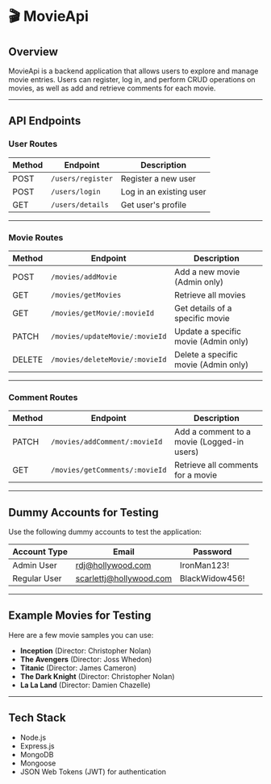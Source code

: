 # 🎬 MovieApi

## Overview
MovieApi is a backend application that allows users to explore and manage movie entries. Users can register, log in, and perform CRUD operations on movies, as well as add and retrieve comments for each movie.

---

## API Endpoints

### User Routes
| Method | Endpoint          | Description                  |
|--------|-------------------|------------------------------|
| POST   | `/users/register` | Register a new user          |
| POST   | `/users/login`    | Log in an existing user      |
| GET    | `/users/details`  | Get user's profile           |

---

### Movie Routes
| Method | Endpoint                       | Description                           |
|--------|--------------------------------|---------------------------------------|
| POST   | `/movies/addMovie`             | Add a new movie (Admin only)          |
| GET    | `/movies/getMovies`            | Retrieve all movies                   |
| GET    | `/movies/getMovie/:movieId`    | Get details of a specific movie       |
| PATCH  | `/movies/updateMovie/:movieId` | Update a specific movie (Admin only)  |
| DELETE | `/movies/deleteMovie/:movieId` | Delete a specific movie (Admin only)  |

---

### Comment Routes
| Method | Endpoint                      | Description                                |
|--------|-------------------------------|--------------------------------------------|
| PATCH  | `/movies/addComment/:movieId` | Add a comment to a movie (Logged-in users) |
| GET    | `/movies/getComments/:movieId`| Retrieve all comments for a movie          |

---

## Dummy Accounts for Testing

Use the following dummy accounts to test the application:

| Account Type | Email                  | Password      |
|--------------|------------------------|---------------|
| Admin User   | rdj@hollywood.com      | IronMan123!   |
| Regular User | scarlettj@hollywood.com| BlackWidow456!|

---

## Example Movies for Testing

Here are a few movie samples you can use:

- **Inception** (Director: Christopher Nolan)
- **The Avengers** (Director: Joss Whedon)
- **Titanic** (Director: James Cameron)
- **The Dark Knight** (Director: Christopher Nolan)
- **La La Land** (Director: Damien Chazelle)

---

## Tech Stack
- Node.js
- Express.js
- MongoDB
- Mongoose
- JSON Web Tokens (JWT) for authentication

